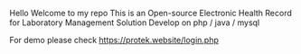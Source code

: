 Hello Welcome to my repo
This is an Open-source Electronic Health Record for Laboratory Management Solution
Develop on php / java / mysql

For demo please check https://protek.website/login.php
